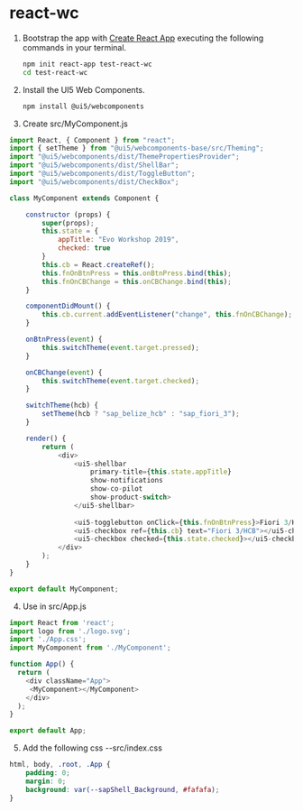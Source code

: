 # react-wc

1. Bootstrap the app with [Create React App](https://github.com/facebook/create-react-app#creating-an-app) executing the following commands in your terminal.

	```sh
	npm init react-app test-react-wc
	cd test-react-wc
	```

2. Install the UI5 Web Components.

	```sh
	npm install @ui5/webcomponents
	```

3. Create src/MyComponent.js
```js
import React, { Component } from "react";
import { setTheme } from "@ui5/webcomponents-base/src/Theming";
import "@ui5/webcomponents/dist/ThemePropertiesProvider";
import "@ui5/webcomponents/dist/ShellBar"; 
import "@ui5/webcomponents/dist/ToggleButton"; 
import "@ui5/webcomponents/dist/CheckBox"; 

class MyComponent extends Component {	

	constructor (props) {
		super(props);
		this.state = {
			appTitle: "Evo Workshop 2019",
			checked: true
		}
		this.cb = React.createRef();
		this.fnOnBtnPress = this.onBtnPress.bind(this);
		this.fnOnCBChange = this.onCBChange.bind(this);
	}

	componentDidMount() {
		this.cb.current.addEventListener("change", this.fnOnCBChange);
	}

	onBtnPress(event) {
		this.switchTheme(event.target.pressed);
	}

	onCBChange(event) {
		this.switchTheme(event.target.checked);
	}

	switchTheme(hcb) {
		setTheme(hcb ? "sap_belize_hcb" : "sap_fiori_3");
	}

	render() {
		return (
			<div>
				<ui5-shellbar
					primary-title={this.state.appTitle}
					show-notifications
					show-co-pilot
					show-product-switch>
				</ui5-shellbar>
					
				<ui5-togglebutton onClick={this.fnOnBtnPress}>Fiori 3/HCB</ui5-togglebutton><br/>
				<ui5-checkbox ref={this.cb} text="Fiori 3/HCB"></ui5-checkbox>
				<ui5-checkbox checked={this.state.checked}></ui5-checkbox>
			</div>
		);
	}
}

export default MyComponent;
```

4. Use in src/App.js
```js
import React from 'react';
import logo from './logo.svg';
import './App.css';
import MyComponent from './MyComponent';

function App() {
  return (
    <div className="App">
     <MyComponent></MyComponent>
    </div>
  );
}

export default App;
```

5. Add the following css --src/index.css
```css
html, body, .root, .App {
	padding: 0;
	margin: 0;
	background: var(--sapShell_Background, #fafafa);
}
```
